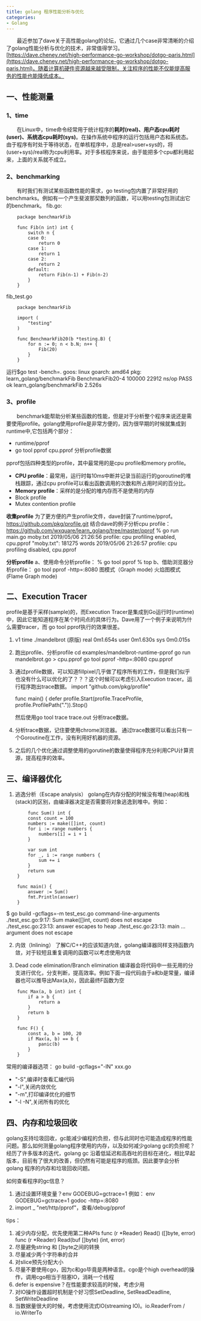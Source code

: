 ```yaml
---
title: golang 程序性能分析与优化
categories:
- Golang
---
```



　　最近参加了dave关于高性能golang的论坛，它通过几个case非常清晰的介绍了golang性能分析与优化的技术，非常值得学习。[https://dave.cheney.net/high-performance-go-workshop/dotgo-paris.html](https://dave.cheney.net/high-performance-go-workshop/dotgo-paris.html)。随着计算机硬件资源越来越受限制，关注程序的性能不仅能提高服务的性能也能降低成本。

## 一、性能测量
### 1、**time** 
　　在Linux中，time命令经常用于统计程序的**耗时(real)、用户态cpu耗时(user)、系统态cpu耗时(sys)**。在操作系统中程序的运行包括用户态和系统态。由于程序有时处于等待状态，在单核程序中，总是real>user+sys的，将(user+sys)/real称为cpu利用率。对于多核程序来说，由于能把多个cpu都利用起来，上面的关系就不成立。

### 2、**benchmarking**
　　有时我们有测试某些函数性能的需求，go testing包内置了非常好用的benchmarks。例如有一个产生斐波那契数列的函数，可以用testing包测试出它的benchmark。
fib.go:
```
	package benchmarkFib

	func Fib(n int) int {
		switch n {
		case 0:
			return 0
		case 1:
			return 1
		case 2:
			return 2
		default:
			return Fib(n-1) + Fib(n-2)
		}
	}
```
fib_test.go
```
	package benchmarkFib

	import (
		"testing"
	)

	func BenchmarkFib20(b *testing.B) {
		for n := 0; n < b.N; n++ {
			Fib(20)
		}
	}
```
运行$go test -bench=.
	goos: linux
	goarch: amd64
	pkg: learn_golang/benchmarkFib
	BenchmarkFib20-4   	  100000	     22912 ns/op
	PASS
	ok  	learn_golang/benchmarkFib	2.526s


### 3、profile
　　benchmark能帮助分析某些函数的性能，但是对于分析整个程序来说还是需要使用profile。golang使用profile是非常方便的，因为很早期的时候就集成到runtime中,它包括两个部分：
- runtime/pprof
- go tool pprof cpu.pprof 分析profile数据

pprof包括四种类型的profile，其中最常用的是cpu profile和memory profile。
- **CPU profile**：最常用，运行时每10ms中断并记录当前运行的goroutine的堆栈跟踪，通过cpu profile可以看出函数调用的次数和所占用时间的百分比。
- **Memory profile**：采样的是分配的堆内存而不是使用的内存
- Block profile
- Mutex contention profile

**收集profile**
为了更方便的产生profile文件，dave封装了runtime/pprof。https://github.com/pkg/profile.git
结合dave的例子分析cpu profile：https://github.com/wxquare/learn_golang/tree/master/pprof
	% go run main.go moby.txt
	2019/05/06 21:26:56 profile: cpu profiling enabled, cpu.pprof
	"moby.txt": 181275 words
	2019/05/06 21:26:57 profile: cpu profiling disabled, cpu.pprof

**分析profile**
a、使用命令分析profile：
	% go tool pprof
	% top 
b、借助浏览器分析profile： go tool pprof -http=:8080
	图模式（Graph mode)
	火焰图模式(Flame Graph mode)
 

## 二、Execution Tracer
   profile是基于采样(sample)的，而Execution Tracer是集成到Go运行时(runtime)中，因此它能知道程序在某个时间点的具体行为。Dave用了一个例子来说明为什么需要tracer，而 go tool pprof执行的效果很差。

1. v1 time ./mandelbrot (原版)
    real    0m1.654s
	user    0m1.630s
	sys     0m0.015s

2. 跑出profile、分析profile
	cd examples/mandelbrot-runtime-pprof
	go run mandelbrot.go > cpu.pprof
    go tool pprof -http=:8080 cpu.pprof

3. 通过profile数据，可以知道fillpixel几乎做了程序所有的工作，但是我们似乎也没有什么可以优化的了？？？这个时候可以考虑引入Execution tracer。运行程序跑出trace数据。
	import "github.com/pkg/profile"

	func main() {
		defer profile.Start(profile.TraceProfile, profile.ProfilePath(".")).Stop()

	然后使用go tool trace trace.out 分析trace数据。

4. 分析trace数据，记住要使用chrome浏览器。
  通过trace数据可以看出只有一个Goroutine在工作，没有利用好机器的资源。

5. 之后的几个优化通过调整使用的gorutine的数量使得程序充分利用CPU计算资源，提高程序的效率。


## 三、编译器优化
1. 逃逸分析（Escape analysis）
	golang在内存分配的时候没有堆(heap)和栈(stack)的区别，由编译器决定是否需要将对象逃逸到堆中。例如：
```
		func Sum() int {
		const count = 100
		numbers := make([]int, count)
		for i := range numbers {
			numbers[i] = i + 1
		}

		var sum int
		for _, i := range numbers {
			sum += i
		}
		return sum
	}

	func main() {
		answer := Sum()
		fmt.Println(answer)
	}
```
$ go build -gcflags=-m test_esc.go 
command-line-arguments
./test_esc.go:9:17: Sum make([]int, count) does not escape
./test_esc.go:23:13: answer escapes to heap
./test_esc.go:23:13: main ... argument does not escape

2. 内敛（Inlining）
   了解C/C++的应该知道内敛，golang编译器同样支持函数内敛，对于较短且重复调用的函数可以考虑使用内敛

3. Dead code elimination/Branch elimination
	编译器会将代码中一些无用的分支进行优化，分支判断，提高效率。例如下面一段代码由于a和b是常量，编译器也可以推导出Max(a,b)，因此最终F函数为空
```	
	func Max(a, b int) int {
		if a > b {
			return a
		}
		return b
	}

	func F() {
		const a, b = 100, 20
		if Max(a, b) == b {
			panic(b)
		}
	}
```
常用的编译器选项： go build -gcflags="-lN" xxx.go
- "-S",编译时查看汇编代码
- "-l",关闭内敛优化
- "-m",打印编译优化的细节
- "-l -N",关闭所有的优化



## 四、内存和垃圾回收
golang支持垃圾回收，gc能减少编程的负担，但与此同时也可能造成程序的性能问题。那么如何测量golang程序使用的内存，以及如何减少golang gc的负担呢？经历了许多版本的迭代，golang gc 沿着低延迟和高吞吐的目标在进化，相比早起版本，目前有了很大的改善，但仍然有可能是程序的瓶颈。因此要学会分析golang 程序的内存和垃圾回收问题。

如何查看程序的gc信息？
1. 通过设置环境变量？env GODEBUG=gctrace=1
例如： env GODEBUG=gctrace=1 godoc -http=:8080
2. import _ "net/http/pprof"，查看/debug/pprof

tips：
1. 减少内存分配，优先使用第二种APIs
	func (r *Reader) Read() ([]byte, error)
	func (r *Reader) Read(buf []byte) (int, error)
2. 尽量避免string 和 []byte之间的转换
3. 尽量减少两个字符串的合并
4. 对slice预先分配大小
5. 尽量不要使用cgo，因为c和go毕竟是两种语言。cgo是个high overhead的操作，调用cgo相当于阻塞IO，消耗一个线程
6. defer is expensive？在性能要求较高的时候，考虑少用
7. 对IO操作设置超时机制是个好习惯SetDeadline, SetReadDeadline, SetWriteDeadline
8. 当数据量很大的时候，考虑使用流式IO(streaming IO)。io.ReaderFrom / io.WriterTo
